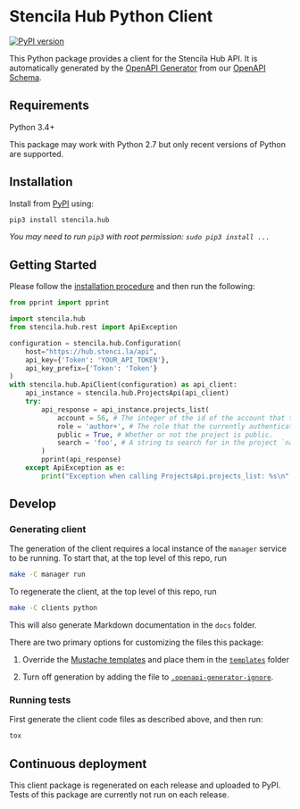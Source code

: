 # Stencila Hub Python Client

[![PyPI version](https://badge.fury.io/py/stencila.hub.svg)](https://badge.fury.io/py/stencila.hub)

This Python package provides a client for the Stencila Hub API. It is automatically generated by the [OpenAPI Generator](https://openapi-generator.tech) from our [OpenAPI Schema](https://hub.stenci.la/api/schema).

## Requirements

Python 3.4+

This package may work with Python 2.7 but only recent versions of Python are supported.

## Installation

Install from [PyPI](https://pypi.org/project/stencila.hub/) using:

```sh
pip3 install stencila.hub
```

_You may need to run `pip3` with root permission: `sudo pip3 install ...`_

## Getting Started

Please follow the [installation procedure](#installation--usage) and then run the following:

```python
from pprint import pprint

import stencila.hub
from stencila.hub.rest import ApiException

configuration = stencila.hub.Configuration(
    host="https://hub.stenci.la/api",
    api_key={'Token': 'YOUR_API_TOKEN'},
    api_key_prefix={'Token': 'Token'}
)
with stencila.hub.ApiClient(configuration) as api_client:
    api_instance = stencila.hub.ProjectsApi(api_client)
    try:
        api_response = api_instance.projects_list(
            account = 56, # The integer of the id of the account that the project belongs to
            role = 'author+', # The role that the currently authenticated user has on the project
            public = True, # Whether or not the project is public.
            search = 'foo', # A string to search for in the project `name`, `title` or `description`. (optional)
        )
        pprint(api_response)
    except ApiException as e:
        print("Exception when calling ProjectsApi.projects_list: %s\n" % e)
```

## Develop

### Generating client

The generation of the client requires a local instance of the `manager` service to be running. To start that, at the top level of this repo, run

```sh
make -C manager run
```

To regenerate the client, at the top level of this repo, run

```sh
make -C clients python
```

This will also generate Markdown documentation in the `docs` folder.

There are two primary options for customizing the files this package:

1. Override the [Mustache templates](https://github.com/OpenAPITools/openapi-generator/tree/master/modules/openapi-generator/src/main/resources/python) and place them in the [`templates`](templates) folder

2. Turn off generation by adding the file to [`.openapi-generator-ignore`](.openapi-generator-ignore).


### Running tests

First generate the client code files as described above, and then run:

```sh
tox
```

## Continuous deployment

This client package is regenerated on each release and uploaded to PyPI. Tests of this package are currently not run on each release.
